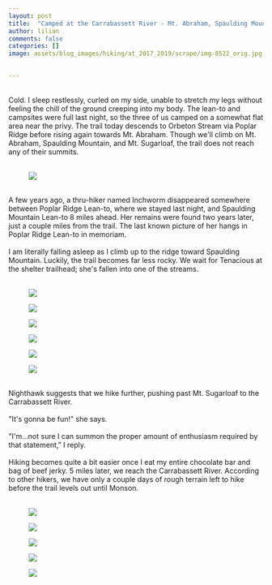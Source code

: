 ```yaml
---
layout: post  
title:  "Camped at the Carrabassett River - Mt. Abraham, Spaulding Mountain, Mt. Sugarloaf: Day 129"  
author: lilian  
comments: false  
categories: []  
image: assets/blog_images/hiking/at_2017_2019/scrape/img-8522_orig.jpg 
                  

---
```

<a><br></a>Cold. I sleep restlessly, curled on my side, unable to stretch my legs without feeling the chill of the ground creeping into my body. The lean-to and campsites were full last night, so the three of us camped on a somewhat flat area near the privy. The trail today descends to Orbeton Stream via Poplar Ridge before rising again towards Mt. Abraham. Though we'll climb on Mt. Abraham, Spaulding Mountain, and Mt. Sugarloaf, the trail does not reach any of their summits.<br><br>

<figure><img src="{{site.baseurl}}/assets/blog_images/hiking/at_2017_2019/scrape/img-8522_orig.jpg" ></figure>

<br><a></a>A few years ago, a thru-hiker named Inchworm disappeared somewhere between Poplar Ridge Lean-to, where we stayed last night, and Spaulding Mountain Lean-to 8 miles ahead. Her remains were found two years later, just a couple miles from the trail. The last known picture of her hangs in Poplar Ridge Lean-to in memoriam.<br><br>I am literally falling asleep as I climb up to the ridge toward Spaulding Mountain. Luckily, the trail becomes far less rocky. We wait for Tenacious at the shelter trailhead; she's fallen into one of the streams.<br><br>

<figure><img src="{{site.baseurl}}/assets/blog_images/hiking/at_2017_2019/scrape/img-8520_orig.jpg" ></figure>

<figure><img src="{{site.baseurl}}/assets/blog_images/hiking/at_2017_2019/scrape/img-8523_orig.jpg" ></figure>

<figure><img src="{{site.baseurl}}/assets/blog_images/hiking/at_2017_2019/scrape/img-8524_orig.jpg" ></figure>

<figure><img src="{{site.baseurl}}/assets/blog_images/hiking/at_2017_2019/scrape/img-8525_orig.jpg" ></figure>

<figure><img src="{{site.baseurl}}/assets/blog_images/hiking/at_2017_2019/scrape/img-8526_orig.jpg" ></figure>

<figure><img src="{{site.baseurl}}/assets/blog_images/hiking/at_2017_2019/scrape/img-8528_orig.jpg" ></figure>

<a><br></a>Nighthawk suggests that we hike further, pushing past Mt. Sugarloaf to the Carrabassett River.<br><br>"It's gonna be fun!" she says.<br><br>"I'm...not sure I can summon the proper amount of enthusiasm required by that statement," I reply.<br><br>Hiking becomes quite a bit easier once I eat my entire chocolate bar and bag of beef jerky. 5 miles later, we reach the Carrabassett River. According to other hikers, we have only a couple days of rough terrain left to hike before the trail levels out until Monson.<br><br>

<figure><img src="{{site.baseurl}}/assets/blog_images/hiking/at_2017_2019/scrape/img-8529_orig.jpg" ></figure>

<figure><img src="{{site.baseurl}}/assets/blog_images/hiking/at_2017_2019/scrape/img-8531_orig.jpg" ></figure>

<figure><img src="{{site.baseurl}}/assets/blog_images/hiking/at_2017_2019/scrape/img-8532_orig.jpg" ></figure>

<figure><img src="{{site.baseurl}}/assets/blog_images/hiking/at_2017_2019/scrape/img-8534_orig.jpg" ></figure>

<figure><img src="{{site.baseurl}}/assets/blog_images/hiking/at_2017_2019/scrape/img-9521_7_orig.jpg" ></figure>